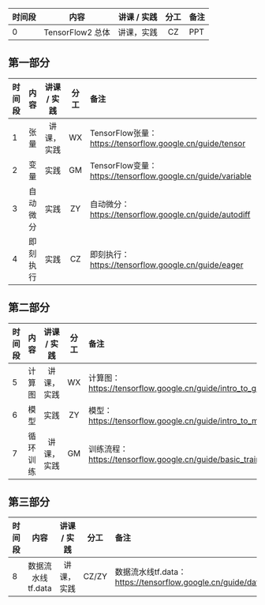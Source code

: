 | 时间段 |       内容     | 讲课 / 实践 | 分工  | 备注 |
| :----- | :------------: | :---------: | :-----: | :----- |
|    0   |  TensorFlow2 总体   |    讲课，实践       |  CZ   |   PPT   |

## 第一部分

| 时间段 |      内容      |  讲课 / 实践 | 分工  | 备注 |
| :----- | :------------: | :---------: | :-----: | :----- |
|    1   |  张量  |  讲课，实践    |    WX    |   TensorFlow张量：https://tensorflow.google.cn/guide/tensor    |
|    2   |  变量  |    实践     |  GM   |  TensorFlow变量：https://tensorflow.google.cn/guide/variable     |
|    3   |  自动微分    |    实践     |  ZY   |  自动微分：https://tensorflow.google.cn/guide/autodiff     |
|    4   |  即刻执行   |    实践     |  CZ   |  即刻执行： https://tensorflow.google.cn/guide/eager   |


## 第二部分

| 时间段 |       内容     | 讲课 / 实践 | 分工  | 备注 |
| :----- | :------------: | :---------: | :-----: | :----- |
|    5   |  计算图  |  讲课，实践    |    WX    |  计算图：https://tensorflow.google.cn/guide/intro_to_graphs   |
|    6   |  模型   |    实践     |  ZY   |  模型：https://tensorflow.google.cn/guide/intro_to_modules   |
|    7   |  循环训练  |  讲课，实践    |    GM    |  训练流程：https://tensorflow.google.cn/guide/basic_training_loops   |


## 第三部分

| 时间段 |       内容     | 讲课 / 实践 | 分工  | 备注 |
| :----- | :------------: | :---------: | :-----: | :----- |
|    8   |  数据流水线tf.data  |  讲课，实践    |    CZ/ZY    |  数据流水线tf.data：https://tensorflow.google.cn/guide/data   |

